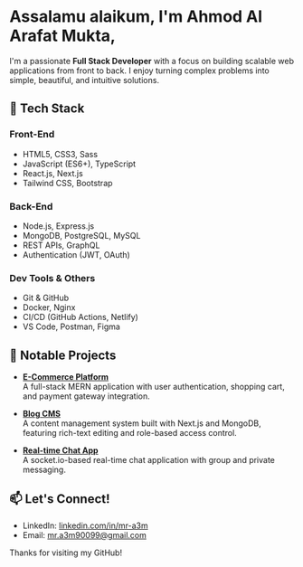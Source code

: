 # Assalamu alaikum, I'm Ahmod Al Arafat Mukta, 

I'm a passionate **Full Stack Developer** with a focus on building scalable web applications from front to back. I enjoy turning complex problems into simple, beautiful, and intuitive solutions.

## 🚀 Tech Stack

### Front-End
- HTML5, CSS3, Sass
- JavaScript (ES6+), TypeScript
- React.js, Next.js
- Tailwind CSS, Bootstrap

### Back-End
- Node.js, Express.js
- MongoDB, PostgreSQL, MySQL
- REST APIs, GraphQL
- Authentication (JWT, OAuth)

### Dev Tools & Others
- Git & GitHub
- Docker, Nginx
- CI/CD (GitHub Actions, Netlify)
- VS Code, Postman, Figma

## 🧩 Notable Projects

- **[E-Commerce Platform](https://github.com/mr-a3m/ecommerce-platform)**  
  A full-stack MERN application with user authentication, shopping cart, and payment gateway integration.

- **[Blog CMS](https://github.com/mr-a3m/blog-cms)**  
  A content management system built with Next.js and MongoDB, featuring rich-text editing and role-based access control.

- **[Real-time Chat App](https://github.com/mr-a3m/chat-app)**  
  A socket.io-based real-time chat application with group and private messaging.
  
## 📫 Let's Connect!

- LinkedIn: [linkedin.com/in/mr-a3m](https://linkedin.com/in/yourprofile)
- Email: mr.a3m90099@gmail.com

Thanks for visiting my GitHub!
